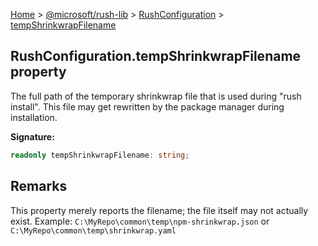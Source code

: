 [Home](./index) &gt; [@microsoft/rush-lib](./rush-lib.md) &gt; [RushConfiguration](./rush-lib.rushconfiguration.md) &gt; [tempShrinkwrapFilename](./rush-lib.rushconfiguration.tempshrinkwrapfilename.md)

## RushConfiguration.tempShrinkwrapFilename property

The full path of the temporary shrinkwrap file that is used during "rush install". This file may get rewritten by the package manager during installation.

<b>Signature:</b>

```typescript
readonly tempShrinkwrapFilename: string;
```

## Remarks

This property merely reports the filename; the file itself may not actually exist. Example: `C:\MyRepo\common\temp\npm-shrinkwrap.json` or `C:\MyRepo\common\temp\shrinkwrap.yaml`

